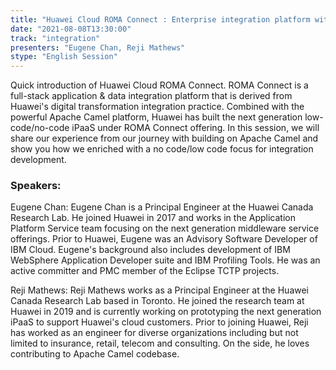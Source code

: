 ```yaml
---
title: "Huawei Cloud ROMA Connect : Enterprise integration platform with Apache Camel"
date: "2021-08-08T13:30:00"
track: "integration"
presenters: "Eugene Chan, Reji Mathews"
stype: "English Session"
---
```

Quick introduction of Huawei Cloud ROMA Connect. ROMA Connect is a full-stack application & data integration platform that is derived from Huawei's digital transformation integration practice. Combined with the powerful Apache Camel platform, Huawei has built the next generation low-code/no-code iPaaS under ROMA Connect offering. In this session, we will share our experience from our journey with building on Apache Camel and show you how we enriched with a no code/low code focus for integration development.

 ### Speakers:
 Eugene Chan: Eugene Chan is a Principal Engineer at the Huawei Canada Research Lab. He joined Huawei in 2017 and works in the Application Platform Service team focusing on the next generation middleware service offerings. Prior to Huawei, Eugene was an Advisory Software Developer of IBM Cloud. Eugene's background also includes development of IBM WebSphere Application Developer suite and IBM Profiling Tools. He was an active committer and PMC member of the Eclipse TCTP projects.

 Reji Mathews: Reji Mathews works as a Principal Engineer at the Huawei Canada Research Lab based in Toronto. He joined the research team at Huawei in 2019 and is currently working on prototyping the next generation iPaaS to support Huawei's cloud customers. Prior to joining Huawei, Reji has worked as an engineer for diverse organizations including but not limited to insurance, retail, telecom and consulting. On the side, he loves contributing to Apache Camel codebase.

